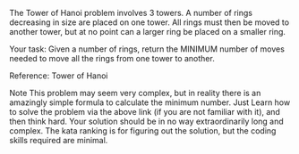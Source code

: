 The Tower of Hanoi problem involves 3 towers. A number of rings decreasing in size are placed on one tower. All rings must then be moved to another tower, but at no point can a larger ring be placed on a smaller ring.

Your task: Given a number of rings, return the MINIMUM number of moves needed to move all the rings from one tower to another.

Reference: Tower of Hanoi

Note
This problem may seem very complex, but in reality there is an amazingly simple formula to calculate the minimum number. Just Learn how to solve the problem via the above link (if you are not familiar with it), and then think hard. Your solution should be in no way extraordinarily long and complex. The kata ranking is for figuring out the solution, but the coding skills required are minimal.

